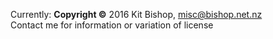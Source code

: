 Currently: **Copyright ©** 2016 Kit Bishop, misc@bishop.net.nz<br>
Contact me for information or variation of license
